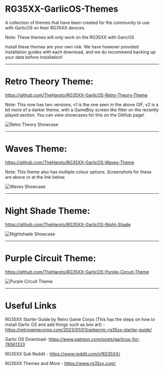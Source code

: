 # RG35XX-GarlicOS-Themes

A collection of themes that have been created for the community to use with GarlicOS on their RG35XX devices.


Note: These themes will only work on the RG35XX with GaricOS

Install these themes are your own risk. We have however provided installation guides with each download, and we do recommend backing up your data before installation!

**************************************************

# Retro Theory Theme:  
https://github.com/TheHaroto/RG35XX-GarlicOS-Retro-Theory-Theme

Note: This now has two versions, v1 is the one seen in the above GIF, v2 is a bit more of a darker theme, with a GameBoy screen like filter on the recently played section. You can view showcases for this on the GitHub page!

![Retro Theory Showcase](https://user-images.githubusercontent.com/131164472/233557159-9ee8feb2-3685-4b12-a5ae-49fcb5ef00f5.gif)

**************************************************

# Waves Theme: 
https://github.com/TheHaroto/RG35XX-GarlicOS-Waves-Theme

Note: This theme also has multiple colour options. Screenshots for these are above or at the link below.

![Waves Showcase](https://user-images.githubusercontent.com/131164472/233558977-7e8bd675-4e39-48f1-a9d2-0f8cd1e6d859.gif)


**************************************************

# Night Shade Theme: 

https://github.com/TheHaroto/RG35XX-GarlicOS-Night-Shade

![Nightshade Showcase](https://user-images.githubusercontent.com/131164472/233910807-8b269adc-b907-44ce-b42a-e6c40ed0d549.gif)


**************************************************

# Purple Circuit Theme:

https://github.com/TheHaroto/RG35XX-GarlicOS-Purple-Circuit-Theme

![Purple Circuit Theme](https://user-images.githubusercontent.com/131164472/234568005-ee68befb-6c94-4aeb-9624-6132fd503250.gif)


**************************************************

# Useful Links

RG35XX Starter Guide by Retro Game Corps (This has the steps on how to install Garlic OS and add things such as box art) - https://retrogamecorps.com/2023/01/03/anbernic-rg35xx-starter-guide/

Garlic OS Download- https://www.patreon.com/posts/garlicos-for-76561333

RG35XX Sub Reddit - https://www.reddit.com/r/RG35XX/

RG35XX Themes and More - https://www.rg35xx.com/
